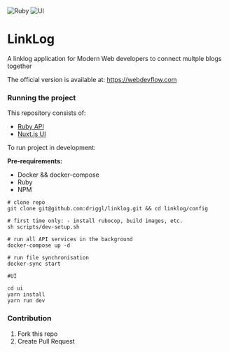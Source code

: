 ![Ruby](https://github.com/driggl/linklog/workflows/Ruby/badge.svg?branch=master)
![UI](https://github.com/driggl/linklog/workflows/UI/badge.svg?branch=master)

# LinkLog

A linklog application for Modern Web developers to connect multple blogs together

The official version is available at: https://webdevflow.com


### Running the project

This repository consists of:

- [Ruby API](https://github.com/driggl/linklog/tree/master/api)
- [Nuxt.js UI](https://github.com/driggl/linklog/tree/master/ui)

To run project in development:

**Pre-requirements:**

- Docker && docker-compose
- Ruby
- NPM

```
# clone repo
git clone git@github.com:driggl/linklog.git && cd linklog/config

# first time only: - install rubocop, build images, etc.
sh scripts/dev-setup.sh

# run all API services in the background
docker-compose up -d

# run file synchronisation
docker-sync start

#UI

cd ui
yarn install
yarn run dev
```

### Contribution

1. Fork this repo
2. Create Pull Request

